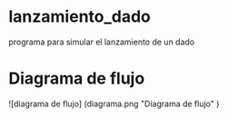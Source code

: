 # lanzamiento_dado
programa para simular el lanzamiento de un dado

# Diagrama de flujo
![diagrama de flujo] (diagrama.png "Diagrama de flujo" )
